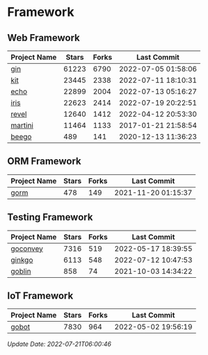 # Framework

## Web Framework
| Project Name | Stars | Forks | Last Commit |
| ------------ | ----- | ----- | ----------- |
| [gin](https://github.com/gin-gonic/gin) | 61223 | 6790 | 2022-07-05 01:58:06 |
| [kit](https://github.com/go-kit/kit) | 23445 | 2338 | 2022-07-11 18:10:31 |
| [echo](https://github.com/labstack/echo) | 22899 | 2004 | 2022-07-13 05:16:27 |
| [iris](https://github.com/kataras/iris) | 22623 | 2414 | 2022-07-19 20:22:51 |
| [revel](https://github.com/revel/revel) | 12640 | 1412 | 2022-04-12 20:53:30 |
| [martini](https://github.com/go-martini/martini) | 11464 | 1133 | 2017-01-21 21:58:54 |
| [beego](https://github.com/astaxie/beego) | 489 | 141 | 2020-12-13 11:36:23 |

## ORM Framework
| Project Name | Stars | Forks | Last Commit |
| ------------ | ----- | ----- | ----------- |
| [gorm](https://github.com/jinzhu/gorm) | 478 | 149 | 2021-11-20 01:15:37 |

## Testing Framework
| Project Name | Stars | Forks | Last Commit |
| ------------ | ----- | ----- | ----------- |
| [goconvey](https://github.com/smartystreets/goconvey) | 7316 | 519 | 2022-05-17 18:39:55 |
| [ginkgo](https://github.com/onsi/ginkgo) | 6113 | 548 | 2022-07-12 10:47:53 |
| [goblin](https://github.com/franela/goblin) | 858 | 74 | 2021-10-03 14:34:22 |

## IoT Framework
| Project Name | Stars | Forks | Last Commit |
| ------------ | ----- | ----- | ----------- |
| [gobot](https://github.com/hybridgroup/gobot) | 7830 | 964 | 2022-05-02 19:56:19 |

*Update Date: 2022-07-21T06:00:46*